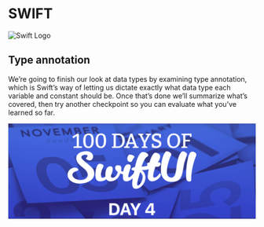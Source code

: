 # SWIFT

![Swift Logo](https://cdn-icons-png.flaticon.com/256/919/919833.png)

## Type annotation

 We’re going to finish our look at data types by examining type annotation, which is Swift’s way of letting us dictate exactly what data type each variable and constant should be. Once that’s done we’ll summarize what’s covered, then try another checkpoint so you can evaluate what you’ve learned so far.

![Page 1](day04.png)
